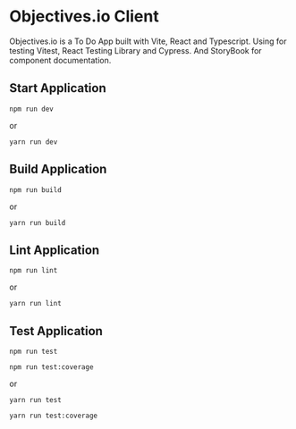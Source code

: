 # Objectives.io Client

Objectives.io is a To Do App built with Vite, React and Typescript. Using for testing Vitest, React Testing Library and Cypress. And StoryBook for component documentation.

## Start Application

`npm run dev`

or

`yarn run dev`

## Build Application

`npm run build`

or

`yarn run build`

## Lint Application

`npm run lint`

or

`yarn run lint`

## Test Application

`npm run test`

`npm run test:coverage`

or

`yarn run test`

`yarn run test:coverage`
